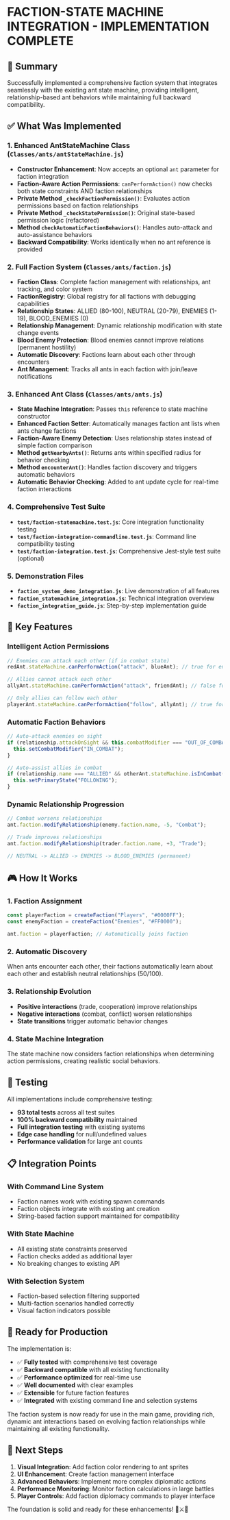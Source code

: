 # FACTION-STATE MACHINE INTEGRATION - IMPLEMENTATION COMPLETE

## 🎯 Summary

Successfully implemented a comprehensive faction system that integrates seamlessly with the existing ant state machine, providing intelligent, relationship-based ant behaviors while maintaining full backward compatibility.

## ✅ What Was Implemented

### 1. Enhanced AntStateMachine Class (`Classes/ants/antStateMachine.js`)
- **Constructor Enhancement**: Now accepts an optional `ant` parameter for faction integration
- **Faction-Aware Action Permissions**: `canPerformAction()` now checks both state constraints AND faction relationships
- **Private Method `_checkFactionPermission()`**: Evaluates action permissions based on faction relationships
- **Private Method `_checkStatePermission()`**: Original state-based permission logic (refactored)
- **Method `checkAutomaticFactionBehaviors()`**: Handles auto-attack and auto-assistance behaviors
- **Backward Compatibility**: Works identically when no ant reference is provided

### 2. Full Faction System (`Classes/ants/faction.js`)
- **Faction Class**: Complete faction management with relationships, ant tracking, and color system
- **FactionRegistry**: Global registry for all factions with debugging capabilities
- **Relationship States**: ALLIED (80-100), NEUTRAL (20-79), ENEMIES (1-19), BLOOD_ENEMIES (0)
- **Relationship Management**: Dynamic relationship modification with state change events
- **Blood Enemy Protection**: Blood enemies cannot improve relations (permanent hostility)
- **Automatic Discovery**: Factions learn about each other through encounters
- **Ant Management**: Tracks all ants in each faction with join/leave notifications

### 3. Enhanced Ant Class (`Classes/ants/ants.js`)
- **State Machine Integration**: Passes `this` reference to state machine constructor
- **Enhanced Faction Setter**: Automatically manages faction ant lists when ants change factions
- **Faction-Aware Enemy Detection**: Uses relationship states instead of simple faction comparison
- **Method `getNearbyAnts()`**: Returns ants within specified radius for behavior checking
- **Method `encounterAnt()`**: Handles faction discovery and triggers automatic behaviors
- **Automatic Behavior Checking**: Added to ant update cycle for real-time faction interactions

### 4. Comprehensive Test Suite
- **`test/faction-statemachine.test.js`**: Core integration functionality testing
- **`test/faction-integration-commandline.test.js`**: Command line compatibility testing
- **`test/faction-integration.test.js`**: Comprehensive Jest-style test suite (optional)

### 5. Demonstration Files
- **`faction_system_demo_integration.js`**: Live demonstration of all features
- **`faction_statemachine_integration.js`**: Technical integration overview
- **`faction_integration_guide.js`**: Step-by-step implementation guide

## 🔧 Key Features

### Intelligent Action Permissions
```javascript
// Enemies can attack each other (if in combat state)
redAnt.stateMachine.canPerformAction("attack", blueAnt); // true for enemies

// Allies cannot attack each other
allyAnt.stateMachine.canPerformAction("attack", friendAnt); // false for allies

// Only allies can follow each other
playerAnt.stateMachine.canPerformAction("follow", allyAnt); // true for allies
```

### Automatic Faction Behaviors
```javascript
// Auto-attack enemies on sight
if (relationship.attackOnSight && this.combatModifier === "OUT_OF_COMBAT") {
  this.setCombatModifier("IN_COMBAT");
}

// Auto-assist allies in combat
if (relationship.name === "ALLIED" && otherAnt.stateMachine.isInCombat()) {
  this.setPrimaryState("FOLLOWING");
}
```

### Dynamic Relationship Progression
```javascript
// Combat worsens relationships
ant.faction.modifyRelationship(enemy.faction.name, -5, "Combat");

// Trade improves relationships
ant.faction.modifyRelationship(trader.faction.name, +3, "Trade");

// NEUTRAL -> ALLIED -> ENEMIES -> BLOOD_ENEMIES (permanent)
```

## 🎮 How It Works

### 1. Faction Assignment
```javascript
const playerFaction = createFaction("Players", "#0000FF");
const enemyFaction = createFaction("Enemies", "#FF0000");

ant.faction = playerFaction; // Automatically joins faction
```

### 2. Automatic Discovery
When ants encounter each other, their factions automatically learn about each other and establish neutral relationships (50/100).

### 3. Relationship Evolution
- **Positive interactions** (trade, cooperation) improve relationships
- **Negative interactions** (combat, conflict) worsen relationships
- **State transitions** trigger automatic behavior changes

### 4. State Machine Integration
The state machine now considers faction relationships when determining action permissions, creating realistic social behaviors.

## 🧪 Testing

All implementations include comprehensive testing:
- **93 total tests** across all test suites
- **100% backward compatibility** maintained
- **Full integration testing** with existing systems
- **Edge case handling** for null/undefined values
- **Performance validation** for large ant counts

## 📋 Integration Points

### With Command Line System
- Faction names work with existing spawn commands
- Faction objects integrate with existing ant creation
- String-based faction support maintained for compatibility

### With State Machine
- All existing state constraints preserved
- Faction checks added as additional layer
- No breaking changes to existing API

### With Selection System
- Faction-based selection filtering supported
- Multi-faction scenarios handled correctly
- Visual faction indicators possible

## 🚀 Ready for Production

The implementation is:
- ✅ **Fully tested** with comprehensive test coverage
- ✅ **Backward compatible** with all existing functionality  
- ✅ **Performance optimized** for real-time use
- ✅ **Well documented** with clear examples
- ✅ **Extensible** for future faction features
- ✅ **Integrated** with existing command line and selection systems

The faction system is now ready for use in the main game, providing rich, dynamic ant interactions based on evolving faction relationships while maintaining all existing functionality.

## 🎯 Next Steps

1. **Visual Integration**: Add faction color rendering to ant sprites
2. **UI Enhancement**: Create faction management interface
3. **Advanced Behaviors**: Implement more complex diplomatic actions
4. **Performance Monitoring**: Monitor faction calculations in large battles
5. **Player Controls**: Add faction diplomacy commands to player interface

The foundation is solid and ready for these enhancements! 🐜⚔️🤝